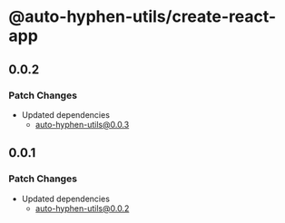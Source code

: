 # @auto-hyphen-utils/create-react-app

## 0.0.2

### Patch Changes

- Updated dependencies
  - auto-hyphen-utils@0.0.3

## 0.0.1

### Patch Changes

- Updated dependencies
  - auto-hyphen-utils@0.0.2
